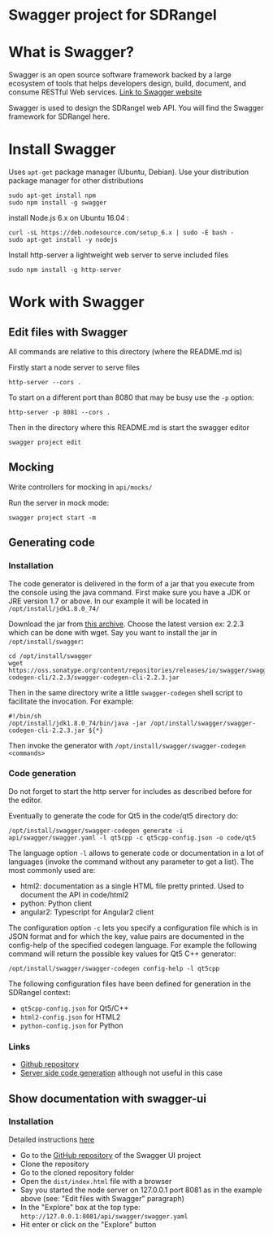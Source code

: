 # Swagger project for SDRangel

<h1>What is Swagger?</h1>

Swagger is an open source software framework backed by a large ecosystem of tools that helps developers design, build, document, and consume RESTful Web services. [Link to Swagger website](https://swagger.io/)

Swagger is used to design the SDRangel web API. You will find the Swagger framework for SDRangel here. 

<h1>Install Swagger</h1>

Uses `apt-get` package manager (Ubuntu, Debian). Use your distribution package manager for other distributions

```shell
sudo apt-get install npm
sudo npm install -g swagger
```

install Node.js 6.x on Ubuntu 16.04 :

```shell
curl -sL https://deb.nodesource.com/setup_6.x | sudo -E bash -
sudo apt-get install -y nodejs
```
Install http-server a lightweight web server to serve included files

```shell
sudo npm install -g http-server
```

<h1>Work with Swagger</h1>

<h2>Edit files with Swagger</h2>

All commands are relative to this directory (where the README.md is)

Firstly start a node server to serve files

```shell
http-server --cors .
```

To start on a different port than 8080 that may be busy use the `-p` option:

```shell
http-server -p 8081 --cors .
```

Then in the directory where this README.md is start the swagger editor

```shell
swagger project edit
```

<h2>Mocking</h2>

Write controllers for mocking in `api/mocks/`

Run the server in mock mode:

```shell
swagger project start -m
```

<h2>Generating code</h2>

<h3>Installation</h3>

The code generator is delivered in the form of a jar that you execute from the console using the java command. First make sure you have a JDK  or JRE version 1.7 or above. In our example it will be located in `/opt/install/jdk1.8.0_74/`

Download the jar from [this archive](https://oss.sonatype.org/content/repositories/releases/io/swagger/swagger-codegen-cli/). Choose the latest version ex: 2.2.3 which can be done with wget. Say you want to install the jar in `/opt/install/swagger`:

```shell
cd /opt/install/swagger
wget https://oss.sonatype.org/content/repositories/releases/io/swagger/swagger-codegen-cli/2.2.3/swagger-codegen-cli-2.2.3.jar
```

Then in the same directory write a little `swagger-codegen` shell script to facilitate the invocation. For example:

```shell
#!/bin/sh
/opt/install/jdk1.8.0_74/bin/java -jar /opt/install/swagger/swagger-codegen-cli-2.2.3.jar ${*}
```

Then invoke the generator with `/opt/install/swagger/swagger-codegen <commands>`

<h3>Code generation</h3>

Do not forget to start the http server for includes as described before for the editor.

Eventually to generate the code for Qt5 in the code/qt5 directory do:

```shell
/opt/install/swagger/swagger-codegen generate -i api/swagger/swagger.yaml -l qt5cpp -c qt5cpp-config.json -o code/qt5
```

The language option `-l` allows to generate code or documentation in a lot of languages (invoke the command without any parameter to get a list). The most commonly used are:

  - html2: documentation as a single HTML file pretty printed. Used to document the API in code/html2
  - python: Python client
  - angular2: Typescript for Angular2 client
  
The configuration option `-c` lets you specify a configuration file which is in JSON format and for which the key, value pairs are documented in the config-help of the specified codegen language. For example the following command will return the possible key values for Qt5 C++ generator:

```shell
/opt/install/swagger/swagger-codegen config-help -l qt5cpp
```

The following configuration files have been defined for generation in the SDRangel context:

  - `qt5cpp-config.json` for Qt5/C++
  - `html2-config.json` for HTML2
  - `python-config.json` for Python

<h3>Links</h3>

  - [Github repository](https://github.com/swagger-api/swagger-codegen)
  - [Server side code generation](https://github.com/swagger-api/swagger-codegen/wiki/Server-stub-generator-HOWTO) although not useful in this case

<h2>Show documentation with swagger-ui</h2>

<h3>Installation</h3>

Detailed instructions [here](https://swagger.io/docs/swagger-tools/#download-33)

  - Go to the [GitHub repository](https://github.com/swagger-api/swagger-ui) of the Swagger UI project
  - Clone the repository
  - Go to the cloned repository folder
  - Open the `dist/index.html` file with a browser
  - Say you started the node server on 127.0.0.1 port 8081 as in the example above (see: "Edit files with Swagger" paragraph)
  - In the "Explore" box at the top type: `http://127.0.0.1:8081/api/swagger/swagger.yaml`
  - Hit enter or click on the "Explore" button